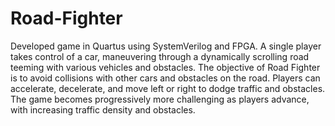 # Road-Fighter
Developed game in Quartus using SystemVerilog and FPGA.
A single player takes control of a car, maneuvering through a dynamically scrolling road teeming with various vehicles and obstacles.
The objective of Road Fighter is to avoid collisions with other cars and obstacles on the road. Players can accelerate, decelerate, and move left or right to dodge traffic and obstacles. The game becomes progressively more challenging as players advance, with increasing traffic density and obstacles.
